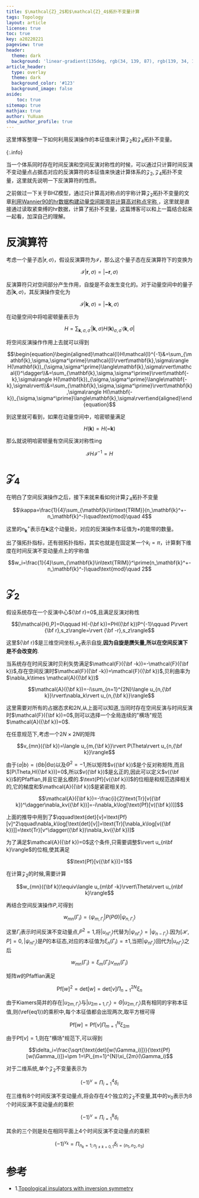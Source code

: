 ```yaml
---
title: $\mathcal{Z}_2$和$\mathcal{Z}_4$拓扑不变量计算
tags: Topology 
layout: article
license: true
toc: true
key: a20220221
pageview: true
header:
  theme: dark
  background: 'linear-gradient(135deg, rgb(34, 139, 87), rgb(139, 34, 139))'
article_header:
  type: overlay
  theme: dark
  background_color: '#123'
  background_image: false
aside:
    toc: true
sitemap: true
mathjax: true
author: YuXuan
show_author_profile: true
---
```


这里博客整理一下如何利用反演操作的本征值来计算$\mathcal{Z}_2$和$\mathcal{Z}_4$拓扑不变量。

{:.info}
<!--more-->

当一个体系同时存在时间反演和空间反演对称性的时候，可以通过只计算时间反演不变动量点占据态对应的反演算符的本征值来快速计算体系的$\mathcal{Z}_2,\mathcal{Z}_4$拓扑不变量，这里就先说明一下反演算符的性质。

之前做过一下关于BHZ模型，通过只计算高对称点的宇称计算$\mathcal{Z}_2$拓扑不变量的文章[利用Wannier90的hr数据构建动量空间能带并计算高对称点宇称 ](https://yxli8023.github.io/2021/12/07/HRToHK.html)，这里就是直接通过读取紧束缚的hr数据，计算了拓扑不变量，这篇博客可以和上一篇结合起来一起看，加深自己的理解。

# 反演算符

考虑一个量子态$\rvert\mathbf{r},\sigma\rangle$，假设反演算符为$\mathcal{I}$，那么这个量子态在反演算符下的变换为

$$\mathcal{I}\rvert\mathbf{r},\sigma\rangle=\rvert\mathbf{-r},\sigma\rangle$$

反演算符只对空间部分产生作用，自旋是不会发生变化的。对于动量空间中的量子态$\rvert\mathbf{k},\sigma\rangle$，其反演操作变化为

$$\mathcal{I}\rvert\mathbf{k},\sigma\rangle=\rvert\mathbf{-k},\sigma\rangle$$

在动量空间中将哈密顿量表示为

$$H=\sum_{\mathbf{k},\sigma,\sigma^\prime}\rvert\mathbf{k},\sigma\rangle H(\mathbf{k})_{\sigma,\sigma^\prime}\langle\mathbf{k},\sigma\rvert$$

将空间反演操作作用上去就可以得到



$$\begin{equation}\begin{aligned}\mathcal{I}H\mathcal{I}^{-1}&=\sum_{\mathbf{k},\sigma,\sigma^\prime}\mathcal{I}\rvert\mathbf{k},\sigma\rangle H(\mathbf{k})_{\sigma,\sigma^\prime}\langle\mathbf{k},\sigma\rvert\mathcal{I}^\dagger\\&=\sum_{\mathbf{k},\sigma,\sigma^\prime}\rvert\mathbf{-k},\sigma\rangle H(\mathbf{k})_{\sigma,\sigma^\prime}\langle\mathbf{-k},\sigma\rvert\\&=\sum_{\mathbf{k},\sigma,\sigma^\prime}\rvert\mathbf{k},\sigma\rangle H(\mathbf{-k})_{\sigma,\sigma^\prime}\langle\mathbf{k},\sigma\rvert\end{aligned}\end{equation}$$

到这里就可看到，如果在动量空间中，哈密顿量满足

$$H(\mathbf{k})=H(\mathbf{-k})$$

那么就说明哈密顿量有空间反演对称性ing

$$\mathcal{I}H\mathcal{I}^{-1}=H$$

# $\mathcal{Z}_4$

在明白了空间反演操作之后，接下来就来看如何计算$\mathcal{Z}_4$拓扑不变量

$$\kappa=\frac{1}{4}\sum_{\mathbf{k}\in\text{TRIM}}(n_\mathbf{k}^+-n_\mathbf{k}^-)\quad\text{mod}\quad 4$$

这里的$n_\mathbf{k}^+$表示在$\mathbf{k}$这个动量处，对应的反演操作本征值为$+$的能带的数量。

出了强拓扑指标，还有弱拓扑指标，其实也就是在固定某一个$k_i=\pi$，计算剩下维度在时间反演不变动量点上的宇称值

$$w_i=\frac{1}{4}\sum_{\mathbf{k}\in\text{TRIM}}^\prime(n_\mathbf{k}^+-n_\mathbf{k}^-)\quad\text{mod}\quad 2$$

# $\mathcal{Z}_2$

假设系统存在一个反演中心${\bf r}=0$,且满足反演对称性

$$[\mathcal{H},P]=0\qquad H(-{\bf k})=PH({\bf k})P^{-1}\qquad P\rvert {\bf r},s_z\rangle=\rvert {\bf -r},s_z\rangle$$

这里${\bf r}$是三维空间坐标,$s_z$表示自旋,**因为自旋是赝矢量,所以在空间反演下是不会改变的**.

当系统存在时间反演时贝利矢势满足$\mathcal{F}({\bf -k})=-\mathcal{F}({\bf k})$,存在空间反演时$\mathcal{F}({\bf -k})=\mathcal{F}({\bf k})$,贝利曲率为$\nabla_k\times \mathcal{A}({\bf k})$

$$\mathcal{A}({\bf k})=-i\sum_{n=1}^{2N}\langle u_{n,{\bf k}}\rvert\nabla_k\rvert u_{n,{\bf k}}\rangle$$

这里需要对所有的占据态求和$2N$,从上面可以知道,当同时存在空间反演与时间反演时$\mathcal{F}({\bf k})=0$,则可以选择一个全局连续的"横场"规范$\mathcal{A}({\bf k})=0$.

在任意规范下,考虑一个$2N\times 2N$的矩阵

$$v_{mn}({\bf k})=\langle u_{m,{\bf k}}\rvert P\Theta\rvert u_{n,{\bf k}}\rangle$$

由于$\langle a\rvert b\rangle=\langle\Theta b\rvert\Theta a\rangle$以及$\Theta^2=-1$,所以矩阵$v({\bf k})$是个反对称矩阵,而且$[P\Theta,H({\bf k})]=0$,所以$v({\bf k})$是幺正的,因此可以定义$v({\bf k})$的Pfaffian,并且它是幺模的.$\text{Pf}[v({\bf k})]$的位相是和规范选择相关的,它的梯度和$\mathcal{A}({\bf k})$是紧密相关的.

$$\mathcal{A}({\bf k})=-\frac{i}{2}\text{Tr}[v({\bf k})^\dagger\nabla_kv({\bf k})]=-i\nabla_k\log[\text{Pf}[v({\bf k})]]$$

上面的推导中用到了$\qquad\text{det}[v]=\text{Pf}[v]^2\qquad\nabla_k\log[\text{det}[v]]=\text{Tr}[\nabla_k\log[v({\bf k})]]=\text{Tr}[v^\dagger({\bf k})\nabla_kv({\bf k})]$

为了满足$\mathcal{A}({\bf k})=0$这个条件,只需要调整$\rvert u_{n\bf k}\rangle$的位相,使其满足

$$\text{Pf}[v({\bf k})]=1$$

在计算$\mathcal{Z}_2$的时候,需要计算

$$w_{mn}({\bf k})\equiv\langle u_{m\bf -k}\rvert\Theta\rvert u_{n\bf k}\rangle$$

再结合空间反演操作$P$,可得到

$$w_{mn}(\Gamma_i)=\langle\psi_{m,\Gamma_i}\rvert P(P\Theta)\rvert\psi_{n,\Gamma_i}\rangle$$

这里$\Gamma_i$表示时间反演不变动量点,$P^2=1$,将$\rvert u_{n\Gamma_i}\rangle$代替为$\rvert\psi_{n\Gamma_i}\rangle=\rvert\psi_{n-\Gamma_i}\rangle$.因为$[\mathcal{H},P]=0,\rvert\psi_{n\Gamma_i}\rangle$是$P$的本征态,对应的本征值为$\xi_n(\Gamma_i)=\pm 1$,当把$\rvert \psi_{n\Gamma_i}\rangle$回代为$\rvert u_{n\Gamma_i}\rangle$之后

$$w_{mn}(\Gamma_i)=\xi_m(\Gamma_i)v_{mn}(\Gamma_i)$$

矩阵$w$的Pfaffian满足

$$\text{Pf}[w]^2=\text{det}[w]=\text{det}[v]\Pi_{n=1}^{2N}\xi_n\label{eq1}$$

由于Kiamers简并的存在$\rvert u_{2m,\Gamma_i}\rangle$与$\rvert u_{2m+1,\Gamma_i}\rangle=\Theta\rvert u_{2m,\Gamma_i}\rangle$具有相同的宇称本征值,则(\ref{eq1})的乘积中,每个本征值都会出现两次,取平方根可得

$$\text{Pf}[w]=\text{Pf}[v]\Pi_{m=1}^{N}\xi_{2m}$$

由于$\text{Pf}[v]=1$,则在"横场"规范下,可以得到

$$\delta_i=\frac{\sqrt{\text{det}[w(\Gamma_i)]}}{\text{Pf}[w(\Gamma_i)]}=\pm 1=\Pi_{m=1}^{N}\xi_{2m}(\Gamma_i)$$

对于二维系统,单个$\mathcal{Z}_2$不变量表示为

$$(-1)^\nu=\Pi_{i=1}^4\delta_i$$

在三维有8个时间反演不变动量点,将会存在4个独立的$\mathcal{Z}_2$不变量,其中的$\nu_0$表示为8个时间反演不变动量点的乘积

$$(-1)^\nu=\Pi_{i=1}^8\delta_i$$

其余的三个则是处在相同平面上4个时间反演不变动量点的乘积

$$(-1)^{\nu_k}=\Pi_{n_k=1;n_{j\neq k=0,1}}\delta_{i=(n_1,n_2,n_3)}$$

# 参考

- 1.[Topological insulators with inversion symmetry](https://journals.aps.org/prb/abstract/10.1103/PhysRevB.76.045302)
